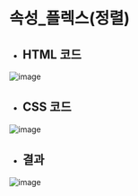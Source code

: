 # 속성_플렉스(정렬)
 - ## HTML 코드
 ![image](https://user-images.githubusercontent.com/87827050/154516328-2f239c39-9709-4133-97cb-b731d5a45b1d.png)
 
 - ## CSS 코드
 ![image](https://user-images.githubusercontent.com/87827050/156517049-c96be71f-be27-4417-bcf7-02ef401725a2.png)


 - ## 결과
 ![image](https://user-images.githubusercontent.com/87827050/156517003-bc9072c6-3203-4600-9887-973f85459b02.png)
